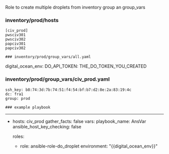Role to create multiple droplets from inventory group an group_vars

### inventory/prod/hosts 
```
[civ_prod]
pwsciv301
pwsciv302
papciv301
papciv302

### inventory/prod/group_vars/all.yaml
```
digital_ocean_env:
  DO_API_TOKEN: THE_DO_TOKEN_YOU_CREATED

###  inventory/prod/group_vars/civ_prod.yaml
```
ssh_key: b8:74:3d:7b:74:51:f4:54:bf:b7:d2:8e:2a:83:19:4c
dc: fra1
group: prod

### example playbook
```
---
- hosts: civ_prod
  gather_facts: false
  vars:
    playbook_name: AnsVar
    ansible_host_key_checking: false 
    
  roles:
    - role: ansible-role-do_droplet
      environment: "{{digital_ocean_env}}"



